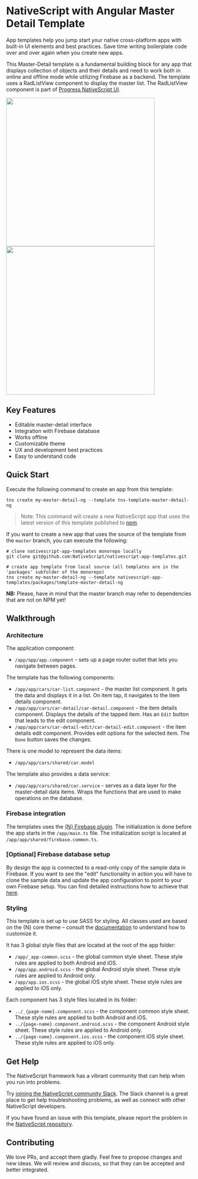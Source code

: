 # NativeScript with Angular Master Detail Template
App templates help you jump start your native cross-platform apps with built-in UI elements and best practices. Save time writing boilerplate code over and over again when you create new apps.

This Master-Detail template is a fundamental building block for any app that displays collection of objects and their details and need to work both in online and offline mode while utilizing Firebase as a backend. The template uses a RadListView component to display the master list. The RadListView component is part of [Progress NativeScript UI](https://github.com/telerik/nativescript-ui-feedback).

<img src="/packages/template-master-detail-ng/tools/assets/phone-masterDetail-ios.png" height="400" /><img src="/packages/template-master-detail-ng/tools/assets/phone-masterDetail-detail-ios.png" height="400" />

## Key Features
- Editable master-detail interface
- Integration with Firebase database
- Works offline
- Customizable theme
- UX and development best practices
- Easy to understand code

## Quick Start
Execute the following command to create an app from this template:

```
tns create my-master-detail-ng --template tns-template-master-detail-ng
```

> Note: This command will create a new NativeScript app that uses the latest version of this template published to [npm](https://www.npmjs.com/package/tns-template-drawer-navigation-ng).

If you want to create a new app that uses the source of the template from the `master` branch, you can execute the following:

```
# clone nativescript-app-templates monorepo locally
git clone git@github.com:NativeScript/nativescript-app-templates.git

# create app template from local source (all templates are in the 'packages' subfolder of the monorepo)
tns create my-master-detail-ng --template nativescript-app-templates/packages/template-master-detail-ng
```

**NB:** Please, have in mind that the master branch may refer to dependencies that are not on NPM yet!

## Walkthrough

### Architecture
The application component:
- `/app/app/app.component` - sets up a page router outlet that lets you navigate between pages.

The template has the following components:
- `/app/app/cars/car-list.component` - the master list component. It gets the data and displays it in a list. On item tap, it navigates to the item details component.
- `/app/app/cars/car-detail/car-detail.component` - the item details component. Displays the details of the tapped item. Has an `Edit` button that leads to the edit component.
- `/app/app/cars/car-detail-edit/car-detail-edit.component` - the item details edit component. Provides edit options for the selected item. The `Done` button saves the changes.

There is one model to represent the data items:
- `/app/app/cars/shared/car.model`

The template also provides a data service:
- `/app/app/cars/shared/car.service` - serves as a data layer for the master-detail data items. Wraps the functions that are used to make operations on the database.

### Firebase integration
The templates uses the [{N} Firebase plugin](https://github.com/EddyVerbruggen/nativescript-plugin-firebase). The initialization is done before the app starts in the `/app/main.ts` file. The initialization script is located at `/app/app/shared/firebase.common.ts`.

### [Optional] Firebase database setup
By design the app is connected to a read-only copy of the sample data in Firebase. If you want to see the "edit" functionality in action you will have to clone the sample data and update the app configuration to point to your own Firebase setup. You can find detailed instructions how to achieve that [here](https://github.com/NativeScript/nativescript-app-templates/blob/master/packages/template-master-detail-ng/tools/firebase/firebase-database-setup.md).

### Styling
This template is set up to use SASS for styling. All classes used are based on the {N} core theme – consult the [documentation](https://github.com/NativeScript/theme) to understand how to customize it.

It has 3 global style files that are located at the root of the app folder:

- `/app/_app-common.scss` - the global common style sheet. These style rules are applied to both Android and iOS.
- `/app/app.android.scss` - the global Android style sheet. These style rules are applied to Android only.
- `/app/app.ios.scss` - the global iOS style sheet. These style rules are applied to iOS only.

Each component has 3 style files located in its folder:

- `../_{page-name}.component.scss` - the component common style sheet. These style rules are applied to both Android and iOS.
- `../{page-name}.component.android.scss` - the component Android style sheet. These style rules are applied to Android only.
- `../{page-name}.component.ios.scss` - the component iOS style sheet. These style rules are applied to iOS only.

## Get Help
The NativeScript framework has a vibrant community that can help when you run into problems.

Try [joining the NativeScript community Slack](http://developer.telerik.com/wp-login.php?action=slack-invitation). The Slack channel is a great place to get help troubleshooting problems, as well as connect with other NativeScript developers.

If you have found an issue with this template, please report the problem in the [NativeScript repository](https://github.com/NativeScript/NativeScript/issues).

## Contributing

We love PRs, and accept them gladly. Feel free to propose changes and new ideas. We will review and discuss, so that they can be accepted and better integrated.
